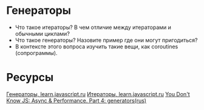 # Генераторы

* Что такое итераторы? В чем отличие между итераторами и обычными циклами?
* Что такое генераторы? Назовите пример где они могут пригодиться?
* В контексте этого вопроса изучить такие вещи, как coroutines (сопрограммы).

# Ресурсы
[Генераторы, learn.javascript.ru](https://learn.javascript.ru/generator)
[Итераторы, learn.javascript.ru](https://learn.javascript.ru/iterator)
[You Don't Know JS: Async & Performance. Part 4: generators(rus)](https://github.com/devSchacht/You-Dont-Know-JS/blob/master/async%20%26%20performance/ch4.md)